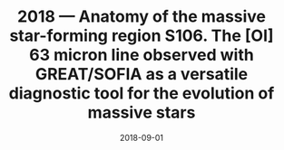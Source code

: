 ---
title: "2018 &mdash; Anatomy of the massive star-forming region S106. The [OI] 63 micron line observed with GREAT/SOFIA as a versatile diagnostic tool for the evolution of massive stars"
collection: publications
refereed: 'yes'
permalink: \publication\2018-09-01-Anatomy-of-the-massive-star-forming-region-S106,-The-[OI]-63
date: "2018-09-01"
venue: "Astronomy &amp; Astrophysics"
paperurl: 
link: "https://ui.adsabs.harvard.edu/abs/2018A&A...617A..45S"
citation: "Schneider, N.; Röllig, M.; Simon, R.; Wiesemeyer, H.; Gusdorf, A.; Stutzki, J.; Güsten, R.; Bontemps, S.; Comerón, F.; Csengeri, T.; Adams, J. D.; Richter, H., Astronomy &amp; Astrophysics, Volume 617, id.A45, 23 pp."
---